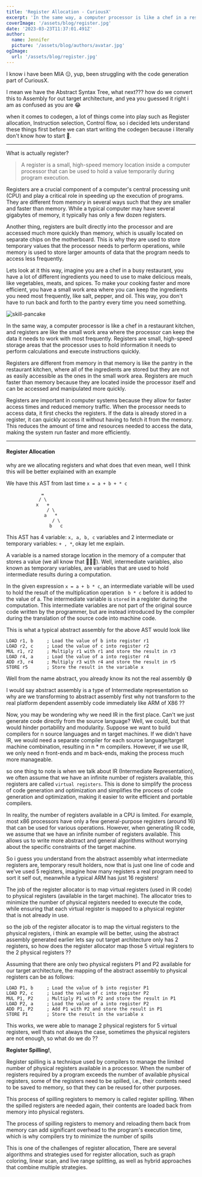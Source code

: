 ```yaml
---
title: 'Register Allocation - CuriousX'
excerpt: 'In the same way, a computer processor is like a chef in a restaurant kitchen, and registers are like the small work area where the processor can keep the data it needs to work with most frequently'
coverImage: '/assets/blog/register.jpg'
date: '2023-03-23T11:37:01.491Z'
author:
  name: Jennifer
  picture: '/assets/blog/authors/avatar.jpg'
ogImage:
  url: '/assets/blog/register.jpg'
---
```


I know i have been MIA 😑, yup, been struggling with the code generation part of CuriousX.

I mean we have the Abstract Syntax Tree, what next??? how do we convert this to Assembly for out target architecture, and yea you guessed it right i am as confused as you are 😂

when it comes to codegen, a lot of things come into play such as Register allocation, Instruction selection, Control flow, so i decided lets understand these things first before we can start writing the codegen because i literally don't know how to start 🥲.

---
What is actually register? 
> A register is a small, high-speed memory location inside a computer processor that can be used to hold a value temporarily during program execution. 

Registers are a crucial component of a computer's central processing unit (CPU) and play a critical role in speeding up the execution of programs. They are different from memory in several ways such that they are smaller and faster than memory. While a typical computer may have several gigabytes of memory, it typically has only a few dozen registers. 

Another thing, registers are built directly into the processor and are accessed much more quickly than memory, which is usually located on separate chips on the motherboard. This is why they are used to store temporary values that the processor needs to perform operations, while memory is used to store larger amounts of data that the program needs to access less frequently.

Lets look at it this way, imagine you are a chef in a busy restaurant, you have a lot of different ingredients you need to use to make delicious meals, like vegetables, meats, and spices. To make your cooking faster and more efficient, you have a small work area where you can keep the ingredients you need most frequently, like salt, pepper, and oil. This way, you don't have to run back and forth to the pantry every time you need something.

![skill-pancake](https://media.giphy.com/media/l0HFjaGmrbHanFXNe/giphy.gif)


In the same way, a computer processor is like a chef in a restaurant kitchen, and registers are like the small work area where the processor can keep the data it needs to work with most frequently. Registers are small, high-speed storage areas that the processor uses to hold information it needs to perform calculations and execute instructions quickly.

Registers are different from memory in that memory is like the pantry in the restaurant kitchen, where all of the ingredients are stored but they are not as easily accessible as the ones in the small work area. Registers are much faster than memory because they are located inside the processor itself and can be accessed and manipulated more quickly.

Registers are important in computer systems because they allow for faster access times and reduced memory traffic. When the processor needs to access data, it first checks the registers. If the data is already stored in a register, it can quickly access it without having to fetch it from the memory. This reduces the amount of time and resources needed to access the data, making the system run faster and more efficiently.

---
#### Register Allocation 

why are we allocating registers and what does that even mean, well I think this will be better explained with an example 

We have this AST from last time `x = a + b + * c`
```
             =
            / \
           x   +
               / \
              a   *
                 / \
                b   c

```
This AST has 4 variable: `x, a, b, c` variables and 2 intermediate or temporary variables: ` + , * `, okay let me explain.

A variable is a named storage location in the memory of a computer that stores a value (we all know that 🤷🏼‍♂️). Well, intermediate variables, also known as temporary variables, are variables that are used to hold intermediate results during a computation. 

In the given expression `x = a + b * c`, an intermediate variable will be used to hold the result of the multiplication operation ` b * c` before it is added to the value of a. The intermediate variable is `stored` in a register during the computation. This intermediate  variables are not part of the original source code written by the programmer, but are instead introduced by the compiler during the translation of the source code into machine code.

This is what a typical abstract assembly for the above AST would look like 

```
LOAD r1, b     ; Load the value of b into register r1
LOAD r2, c     ; Load the value of c into register r2
MUL r1, r2     ; Multiply r1 with r1 and store the result in r3
LOAD r4, a     ; Load the value of a into register r4
ADD r3, r4     ; Multiply r3 with r4 and store the result in r5
STORE r5       ; Store the result in the variable x
```
Well from the name abstract, you already know its not the real assembly 😅

I would say abstract assembly is a type of Intermediate representation 
so why are we transforming to abstract assembly first why not transform to the real platform dependent assembly code immediately like ARM of X86 ??

Now, you may be wondering why we need IR in the first place. Can't we just generate code directly from the source language? Well, we could, but that would hinder portability and modularity. Suppose we want to build compilers for n source languages and m target machines. If we didn't have IR, we would need a separate compiler for each source language/target machine combination, resulting in n * m compilers. However, if we use IR, we only need n front-ends and m back-ends, making the process much more manageable.

so one thing to note is when we talk about IR (Intermediate Representation), we often assume that we have an infinite number of registers available, this registers are called `virtual registers`. This is done to simplify the process of code generation and optimization and simplifies the process of code generation and optimization, making it easier to write efficient and portable compilers.

In reality, the number of registers available in a CPU is limited. For example, most x86 processors have only a few general-purpose registers (around 16) that can be used for various operations. However, when generating IR code, we assume that we have an infinite number of registers available. This allows us to write more abstract and general algorithms without worrying about the specific constraints of the target machine.

So i guess you understand from the abstract assembly what intermediate registers are, temporary result holders, now that is just one line of code and we've used 5 registers, imagine how many registers a real program need to sort it self out, meanwhile a typical ARM has just 16 registers!

The job of the register allocator is to map virtual registers (used in IR code) to physical registers (available in the target machine). The allocator tries to minimize the number of physical registers needed to execute the code, while ensuring that each virtual register is mapped to a physical register that is not already in use.

so the job of the register allocator is to map the virtual registers to the physical registers, i think an example will be better, using the abstract assembly generated earlier lets say out target architecture only has 2 registers, so how does the register allocator map those 5 virtual registers to the 2 physical registers ??

Assuming that there are only two physical registers P1 and P2 available for our target architecture, the mapping of the abstract assembly to physical registers can be as follows:

```
LOAD P1, b     ; Load the value of b into register P1
LOAD P2, c     ; Load the value of c into register P2
MUL P1, P2     ; Multiply P1 with P2 and store the result in P1
LOAD P2, a     ; Load the value of a into register P2
ADD P1, P2     ; Add P1 with P2 and store the result in P1
STORE P1       ; Store the result in the variable x
```

This works, we were able to manage 2 physical registers for 5 virtual registers, well thats not always the case, sometimes the physical registers are not enough, so what do we do ?? 

__Register Spilling!__, 

Register spilling is a technique used by compilers to manage the limited number of physical registers available in a processor. When the number of registers required by a program exceeds the number of available physical registers, some of the registers need to be spilled, i.e., their contents need to be saved to memory, so that they can be reused for other purposes. 

This process of spilling registers to memory is called register spilling. When the spilled registers are needed again, their contents are loaded back from memory into physical registers. 

The process of spilling registers to memory and reloading them back from memory can add significant overhead to the program's execution time, which is why compilers try to minimize the number of spills

This is one of the challenges of register allocation, There are several algorithms and strategies used for register allocation, such as graph coloring, linear scan, and live range splitting, as well as hybrid approaches that combine multiple strategies. 